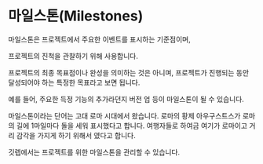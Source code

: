 # 마일스톤(Milestones)

마일스톤은 프로젝트에서 주요한 이벤트를 표시하는 기준점이며,

프로젝트의 진척을 관찰하기 위해 사용합니다.

프로젝트의 최종 목표점이나 완성을 의미하는 것은 아니며, 
프로젝트가 진행되는 동안 달성되어야 하는 특정한 목표라고 보면 됩니다.

예를 들어, 주요한 득정 기능의 추가라던지 버전 업 등이 마일스톤이 될 수 있습니다.

마일스톤이라는 단어는 고대 로마 시대에서 왔습니다.
로마의 황제 아우구스트스가 로마의 길에 1마일마다 돌을 세워 표시했다고 합니다.
여행자들로 하여금 여기가 로마이고 거리 감각을 가지게 하기 위해서 였다고 합니다.

깃렙에서는 프로젝트를 위한 마일스톤을 관리할 수 있습니다.


